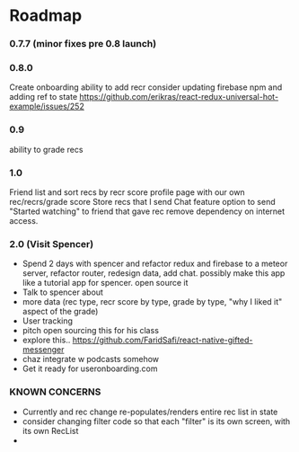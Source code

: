 # Roadmap

### 0.7.7 (minor fixes pre 0.8 launch)


### 0.8.0
Create onboarding
ability to add recr
consider updating firebase npm and adding ref to state
https://github.com/erikras/react-redux-universal-hot-example/issues/252


### 0.9
ability to grade recs

### 1.0
Friend list and sort recs by recr score
profile page with our own rec/recrs/grade score
Store recs that I send
Chat feature
option to send "Started watching" to friend that gave rec
remove dependency on internet access.


### 2.0 (Visit Spencer)
 - Spend 2 days with spencer and refactor redux and firebase to a meteor server, refactor router, redesign data, add chat. possibly make this app like a tutorial app for spencer. open source it
 - Talk to spencer about
 - more data (rec type, recr score by type, grade by type, "why I liked it" aspect of the grade)
 - User tracking
 - pitch open sourcing this for his class
 - explore this..  https://github.com/FaridSafi/react-native-gifted-messenger
 - chaz integrate w podcasts somehow
 - Get it ready for useronboarding.com



### KNOWN CONCERNS
 - Currently and rec change re-populates/renders entire rec list in state
 - consider changing filter code so that each "filter" is its own screen, with its own RecList
 -
